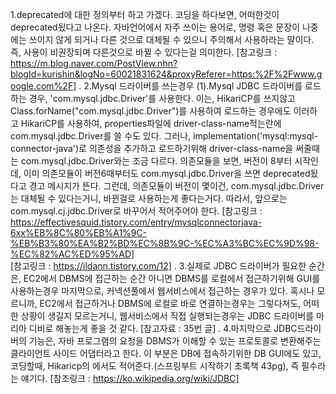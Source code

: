 1.deprecated에 대한 정의부터 하고 가겠다. 코딩을 하다보면, 어떠한것이 deprecated됬다고 나온다.
    자바언어에서 자주 쓰이는 용어로, 명령 혹은 문장이 나중에는 쓰이지 않게 되거나 다른 것으로 대체될 수 있으니
    주의해서 사용하라는 말이다. 즉, 사용이 비권장되며 다른것으로 바뀔 수 있다는걸 의미한다.
    [참고링크 : https://m.blog.naver.com/PostView.nhn?blogId=kurishin&logNo=60021831624&proxyReferer=https:%2F%2Fwww.google.com%2F]
.
2.Mysql 드라이버를 쓰는경우
    (1).Mysql JDBC 드라이버를 로드하는 경우, 'com.mysql.jdbc.Driver'를 사용한다.
        이는, HikariCP를 쓰지않고 Class.forName("com.mysql.jdbc.Driver")를 사용하여 로드하는 경우에도 이러하고
        HikariCP를 사용하여, properties파일에  driver-class-name적는란에 com.mysql.jdbc.Driver를 쓸 수도 있다.
        그러나, implementation('mysql:mysql-connector-java')로 의존성을 추가하고 로드하기위해 driver-class-name을 써줄때는
        com.mysql.jdbc.Driver와는 조금 다르다. 의존모듈을 보면, 버전이 8부터 시작인데, 이미 의존모듈이 버전6때부터도
        com.mysql.jdbc.Driver을 쓰면 deprecated됬다고 경고 메시지가 뜬다. 그런데, 의존모듈이 버전이 몇이건, com.mysql.jdbc.Driver는 대체될 수 있다는거니, 
        바뀐걸로 사용하는게 좋다는거다. 따라서, 앞으로는 com.mysql.cj.jdbc.Driver로 바꾸어서 적어주어야 한다.
        [참고링크 : https://effectivesquid.tistory.com/entry/mysqlconnectorjava-6xx%EB%8C%80%EB%A1%9C-%EB%B3%80%EA%B2%BD%EC%8B%9C-%EC%A3%BC%EC%9D%98-%EC%82%AC%ED%95%AD]   
        [참고링크 : https://ildann.tistory.com/12]
.
3.실제로 JDBC 드라이버가 필요한 순간은, EC2에서 DBMS에 접근하는 순간 아니면 DBMS를 로컬에서 접근하기위해 GUI를 사용하는경우
    마지막으로, 커넥션풀에서 웹서비스에서 접근하는 경우가 있다. 혹시나 모르니까, EC2에서 접근하거나 DBMS에 로컬로 바로 연결하는경우는
    그렇다쳐도, 어떠한 상황이 생길지 모르는거니, 웹서비스에서 직접 실행되는경우는 JDBC 드라이버를 마리아 디비로 해놓는게 좋을 것 같다.
    [참고자료 : 35번 글]
.
4.마지막으로 JDBC드라이버의 기능은, 자바 프로그램의 요청을 DBMS가 이해할 수 있는 프로토콜로 변환해주는
    클라이언트 사이드 어댑터라고 한다. 이 부분은 DB에 접속하기위한 DB GUI에도 있고, 코딩할때, Hikaricp의
    에서도 적어준다.(스프링부트 시작하기 초록책 43pg), 즉 필수라는 얘기다.
    [참조링크 : https://ko.wikipedia.org/wiki/JDBC]